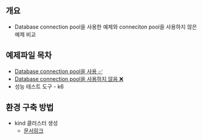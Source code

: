 ## 개요

* Database connection pool을 사용한 예제와 conneciton pool을 사용하지 않은 예제 비교

## 예제파일 목차

* [Database connection pool을 사용 ✅](./HikariCP/)
* [Database connection pool을 사용하지 않음 ❌](./NoHikariCP/)
* 성능 테스트 도구 - k6

## 환경 구축 방법

* kind 클러스터 생성
  * [문서링크](./k8s/install_kind_cluster.md)
